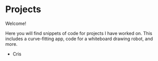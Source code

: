 # Projects

Welcome!

Here you will find snippets of code for projects I have worked on. 
This includes a curve-fitting app, code for a whiteboard drawing robot, and more. 

- Cris
